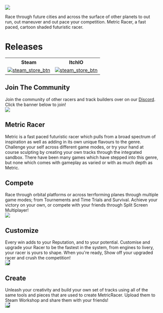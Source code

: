 ![](https://i.imgur.com/wTWzmWy.png)

Race through future cities and across the surface of other planets to out run, out maneuver and out pace your competition. Metric Racer, a fast paced, cartoon shaded futuristic racer.

# Releases
<table style="margin-left:auto;margin-right:auto;">
  <tr>
  <th>Steam</th>
  <th>ItchIO</th>
  </tr>
  <tr>
    <td>
      <a href="https://store.steampowered.com/app/938200/Metric_Racer/" target="_blank">
        <img src="https://i.imgur.com/x6dHm13.png" alt="steam_store_btn" />
      </a>
    </td>
    <td>
      <a href="https://virtexedgedesign.itch.io/metricracer" target="_blank">
        <img src="https://i.imgur.com/RELVMnL.png" alt="steam_store_btn" />
      </a>
    </td>
    </tr>
</table>
<h2>Join The Community</h2>
<p>Join the community of other racers and track builders over on our&nbsp;<a href="https://discord.com/invite/XRfTFPk3TM" target="_blank" rel="noopener">Discord</a>. Click the banner below to join!<br><a href="https://discord.com/invite/XRfTFPk3TM" target="_blank" rel="noopener"><img src="https://cdn.cloudflare.steamstatic.com/steam/apps/938200/extras/JoinDiscordBanner.png?t=1646805673" style="padding: 0px; margin: 0px; border-width: initial; border-style: none; -webkit-user-drag: none;"></a><br></p>
<h2>Metric Racer</h2>
<p>Metric is a fast paced futuristic racer which pulls from a broad spectrum of inspiration as well as adding in its own unique flavours to the genre. Challenge your self across different game modes, or try your hand at course sculpting by creating your own tracks through the integrated sandbox. There have been many games which have stepped into this genre, but none which comes with gameplay as varied or with as much depth as Metric.<br></p>
<h2>Compete</h2>
<p>Race through orbital platforms or across terrforming planes through multiple game modes; from Tournements and Time Trials and Survival. Achieve your victory on your own, or compete with your friends through Split Screen Multiplayer!<br><img src="https://cdn.cloudflare.steamstatic.com/steam/apps/938200/extras/steam_racing.gif"><br></p>
<h2>Customize</h2>
<p>Every win adds to your Reputation, and to your potential. Customise and upgrade your Racer to be the fastest in the system, from engines to livery, your racer is yours to shape. When you're ready, Show off your upgraded racer and crush the competition!<br><img src="https://cdn.cloudflare.steamstatic.com/steam/apps/938200/extras/ship_edit.gif?t=1646805673" style="padding: 0px; margin: 0px; border: none; -webkit-user-drag: none; color: rgb(172, 178, 184); font-family: &quot;Motiva Sans&quot;, sans-serif; font-size: 14px; background-color: rgb(27, 40, 56);"><br></p>
<h2>Create</h2>
<p>Unleash your creativity and build your own set of tracks using all of the same tools and pieces that are used to create MetricRacer. Upload them to Steam Workshop and share them with your friends!<br><img src="https://cdn.cloudflare.steamstatic.com/steam/apps/938200/extras/sandbox.gif?t=1646805673" style="padding: 0px; margin: 0px; border: none; -webkit-user-drag: none; color: rgb(172, 178, 184); font-family: &quot;Motiva Sans&quot;, sans-serif; font-size: 14px; background-color: rgb(27, 40, 56);"></p>
